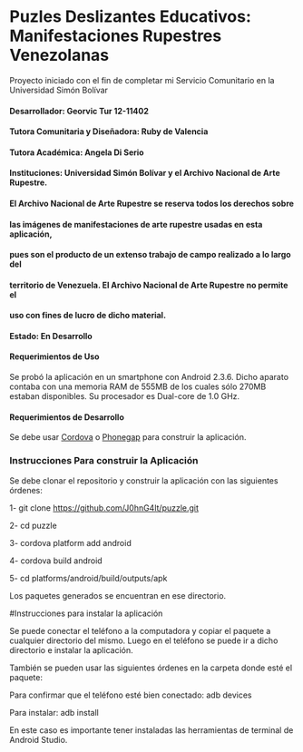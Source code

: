 # Puzles Deslizantes Educativos: Manifestaciones Rupestres Venezolanas

Proyecto iniciado con el fin de completar mi Servicio Comunitario en la 
Universidad Simón Bolívar

#### Desarrollador: Georvic Tur 12-11402
#### Tutora Comunitaria y Diseñadora: Ruby de Valencia
#### Tutora Académica: Angela Di Serio

#### Instituciones: Universidad Simón Bolívar y el Archivo Nacional de Arte Rupestre.

#### El Archivo Nacional de Arte Rupestre se reserva todos los derechos sobre
#### las imágenes de manifestaciones de arte rupestre usadas en esta aplicación, 
#### pues son el producto de un extenso trabajo de campo realizado a lo largo del
#### territorio de Venezuela. El Archivo Nacional de Arte Rupestre no permite el
#### uso con fines de lucro de dicho material.

#### Estado: En Desarrollo

#### Requerimientos de Uso

Se probó la aplicación en un smartphone con Android 2.3.6. Dicho aparato contaba con una memoria RAM de 555MB de los cuales sólo 270MB estaban disponibles.
Su procesador es Dual-core de 1.0 GHz.

#### Requerimientos de Desarrollo

Se debe usar [Cordova](https://cordova.apache.org/) o [Phonegap](http://phonegap.com/) para construir la aplicación.

### Instrucciones Para construir la Aplicación

Se debe clonar el repositorio y construir la aplicación con las siguientes
órdenes:

1- git clone https://github.com/J0hnG4lt/puzzle.git

2- cd puzzle

3- cordova platform add android

4- cordova build android

5- cd platforms/android/build/outputs/apk

Los paquetes generados se encuentran en ese directorio.

#Instrucciones para instalar la aplicación

Se puede conectar el teléfono a la computadora y copiar el paquete a cualquier
directorio del mismo. Luego en el teléfono se puede ir a dicho directorio
e instalar la aplicación.

También se pueden usar las siguientes órdenes en la carpeta donde esté el paquete:

 Para confirmar que el teléfono esté bien conectado:
 adb devices
 
 Para instalar:
 adb install <nombre-del-paquete>
 
 En este caso es importante tener instaladas las herramientas de terminal de
 Android Studio.
